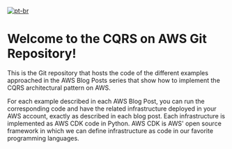 [![pt-br](https://img.shields.io/badge/lang-pt--br-green.svg)](README.pt-br.md)

# Welcome to the CQRS on AWS Git Repository!

This is the Git repository that hosts the code of the different examples approached in the AWS Blog Posts series that show
how to implement the CQRS architectural pattern on AWS.

For each example described in each AWS Blog Post, you can run the corresponding code and have the related
infrastructure deployed in your AWS account, exactly as described in each blog post. Each infrastructure is implemented
as AWS CDK code in Python. AWS CDK is AWS' open source framework in which we can define infrastructure as code in our
favorite programming languages.